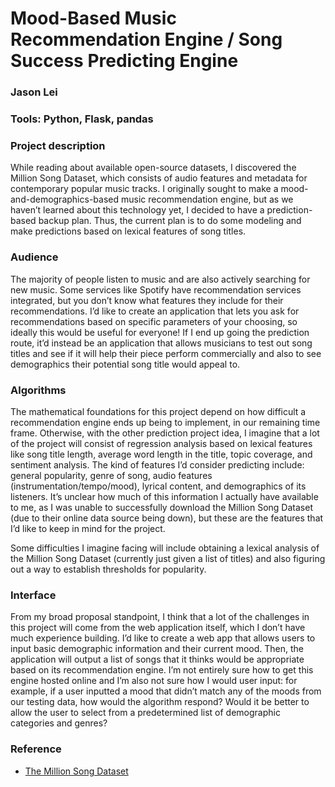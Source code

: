 # Mood-Based Music Recommendation Engine / Song Success Predicting Engine
### Jason Lei
### Tools: Python, Flask, pandas

### Project description
While reading about available open-source datasets, I discovered the Million Song Dataset, which consists of audio features and metadata for contemporary popular music tracks. I originally sought to make a mood-and-demographics-based music recommendation engine, but as we haven’t learned about this technology yet, I decided to have a prediction-based backup plan. Thus, the current plan is to do some modeling and make predictions based on lexical features of song titles.

### Audience
The majority of people listen to music and are also actively searching for new music. Some services like Spotify have recommendation services integrated, but you don’t know what features they include for their recommendations. I’d like to create an application that lets you ask for recommendations based on specific parameters of your choosing, so ideally this would be useful for everyone! If I end up going the prediction route, it’d instead be an application that allows musicians to test out song titles and see if it will help their piece perform commercially and also to see demographics their potential song title would appeal to. 

### Algorithms
The mathematical foundations for this project depend on how difficult a recommendation engine ends up being to implement, in our remaining time frame. Otherwise, with the other prediction project idea, I imagine that a lot of the project will consist of regression analysis based on  lexical features like song title length, average word length in the title, topic coverage, and sentiment analysis. The kind of features I’d consider predicting include: general popularity, genre of song, audio features (instrumentation/tempo/mood), lyrical content, and demographics of its listeners. It’s unclear how much of this information I actually have available to me, as I was unable to successfully download the Million Song Dataset (due to their online data source being down), but these are the features that I’d like to keep in mind for the project.

Some difficulties I imagine facing will include obtaining a lexical analysis of the Million Song Dataset (currently just given a list of titles) and also figuring out a way to establish thresholds for popularity. 

### Interface
From my broad proposal standpoint, I think that a lot of the challenges in this project will come from the web application itself, which I don’t have much experience building. I’d like to create a web app that allows users to input basic demographic information and their current mood. Then, the application will output a list of songs that it thinks would be appropriate based on its recommendation engine. I’m not entirely sure how to get this engine hosted online and I’m also not sure how I would user input: for example, if a user inputted a mood that didn’t match any of the moods from our testing data, how would the algorithm respond? Would it be better to allow the user to select from a predetermined list of demographic categories and genres?

### Reference
- [The Million Song Dataset](http://ismir2011.ismir.net/papers/OS6-1.pdf)